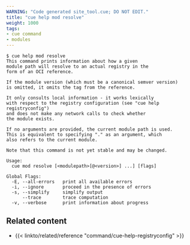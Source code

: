 ```yaml
---
WARNING: "Code generated site_tool.cue; DO NOT EDIT."
title: "cue help mod resolve"
weight: 1000
tags:
- cue command
- modules
---
```

```text { title="TERMINAL" type="terminal" codeToCopy="Y3VlIGhlbHAgbW9kIHJlc29sdmU=" }
$ cue help mod resolve
This command prints information about how a given
module path will resolve to an actual registry in the
form of an OCI reference.

If the module version (which must be a canonical semver version)
is omitted, it omits the tag from the reference.

It only consults local information - it works lexically
with respect to the registry configuration (see "cue help registryconfig")
and does not make any network calls to check whether
the module exists.

If no arguments are provided, the current module path is used.
This is equivalent to specifying "." as an argument, which
also refers to the current module.

Note that this command is not yet stable and may be changed.

Usage:
  cue mod resolve [<modulepath>[@<version>] ...] [flags]

Global Flags:
  -E, --all-errors   print all available errors
  -i, --ignore       proceed in the presence of errors
  -s, --simplify     simplify output
      --trace        trace computation
  -v, --verbose      print information about progress
```

## Related content

- {{< linkto/related/reference "command/cue-help-registryconfig" >}}